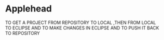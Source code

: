 # Applehead

TO GET A PROJECT FROM REPOSITORY TO LOCAL ,THEN FROM LOCAL TO ECLIPSE AND TO MAKE CHANGES IN ECLIPSE AND TO PUSH IT BACK TO REPOSITORY
